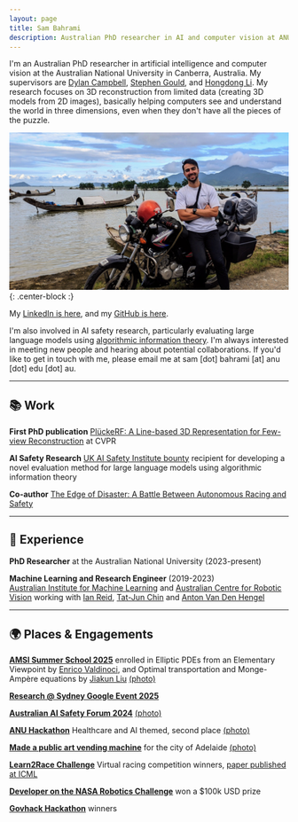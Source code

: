 ```yaml
---
layout: page
title: Sam Bahrami
description: Australian PhD researcher in AI and computer vision at ANU.
---
```


I'm an Australian PhD researcher in artificial intelligence and computer vision at the Australian National University in Canberra, Australia. My supervisors are [Dylan Campbell](https://sites.google.com/view/djcampbell), [Stephen Gould](https://users.cecs.anu.edu.au/~sgould/), and [Hongdong Li](https://users.cecs.anu.edu.au/~hongdong/). My research focuses on 3D reconstruction from limited data (creating 3D models from 2D images), basically helping computers see and understand the world in three dimensions, even when they don't have all the pieces of the puzzle.

![Sam Bahrami](photos/20231205.jpg){: .center-block :}

My [LinkedIn is here](https://www.linkedin.com/in/sambahrami/), and my [GitHub is here](https://github.com/SamBahrami/).

I'm also involved in AI safety research, particularly evaluating large language models using [algorithmic information theory](https://en.wikipedia.org/wiki/Algorithmic_information_theory). I'm always interested in meeting new people and hearing about potential collaborations. If you'd like to get in touch with me, please email me at sam [dot] bahrami [at] anu [dot] edu [dot] au.

---

## 📚 Work

**First PhD publication** [PlückeRF: A Line-based 3D Representation for Few-view Reconstruction](https://arxiv.org/abs/2506.03713) at CVPR

**AI Safety Research** [UK AI Safety Institute bounty](https://www.aisi.gov.uk/work/evals-bounty) recipient for developing a novel evaluation method for large language models using algorithmic information theory 

**Co-author** [The Edge of Disaster: A Battle Between Autonomous Racing and Safety](https://arxiv.org/abs/2206.15012)

---

## 💼 Experience

**PhD Researcher** at the Australian National University (2023-present)   

**Machine Learning and Research Engineer** (2019-2023)  
[Australian Institute for Machine Learning](https://www.adelaide.edu.au/aiml/) and [Australian Centre for Robotic Vision](https://en.wikipedia.org/wiki/Australian_Centre_for_Robotic_Vision) working with [Ian Reid](https://scholar.google.com/citations?user=ATkNLcQAAAAJ&hl=en), [Tat-Jun Chin](https://scholar.google.com/citations?user=WyqGF10AAAAJ&hl=en) and [Anton Van Den Hengel](https://scholar.google.com/citations?user=nMGZ2ZQAAAAJ&hl=en)

<!-- **Software Engineer** (2016-2019)

**Bachelor of Electrical and Electronic Engineering (Honours)** (2016)  
University of Adelaide

**Bachelor of Mathematics and Computer Science** (2016)  
University of Adelaide -->

---

## 🌍 Places & Engagements

**[AMSI Summer School 2025](https://amsi.org.au/events/event/amsi-summer-school-2025/)** enrolled in Elliptic PDEs from an Elementary Viewpoint by [Enrico Valdinoci](https://research-repository.uwa.edu.au/en/persons/enrico-valdinoci), and Optimal transportation and Monge-Ampère equations by [Jiakun Liu](https://sites.google.com/view/jiakunl/home/research) [(photo)](photos/amsi-2025.jpg)

**[Research @ Sydney Google Event 2025](https://blog.google/intl/en-au/company-news/technology/research-sydney-charting-new-ai-frontiers-alongside-the-research-ecosystem-in-australia/)**

**[Australian AI Safety Forum 2024](https://aisafetyforum.au/)** [(photo)](photos/ai-safety-forum-2024.jpg) 

**[ANU Hackathon](https://www.anu.edu.au/students/student-life/events-stories/anu-hackathon-produces-innovative-ai-enabled-healthcare-solutions)** Healthcare and AI themed, second place [(photo)](photos/anu-hackathon-2024.jpg)

**[Made a public art vending machine](https://www.adelaide.edu.au/aiml/news/list/2023/03/20/ai-art-vending-machine-seeks-human-connection-not-money)** for the city of Adelaide [(photo)](photos/art-vending-machine.jpg)

**[Learn2Race Challenge](https://www.aicrowd.com/challenges/learn-to-race-autonomous-racing-virtual-challenge)** Virtual racing competition winners, [paper published at ICML](https://arxiv.org/abs/2206.15012)

<!-- **[South Australian Science and Innovation awards](https://www.scienceawards.sa.gov.au/2021-winners)** excellence in science and industry collaboration winners, as part of the Australian Institute for Machine Learning industry solutions team [(photo)](photo/science-industry.jpg) -->

**[Developer on the NASA Robotics Challenge](https://www.adelaide.edu.au/aiml/news/list/2021/10/06/aiml-key-in-nasa-prize-winning-innovation)** won a $100k USD prize

**[Govhack Hackathon](https://www.adelaide.edu.au/aiml/news/list/2019/10/21/team-artificially-intelligent-win-at-govhack-2019)** winners
